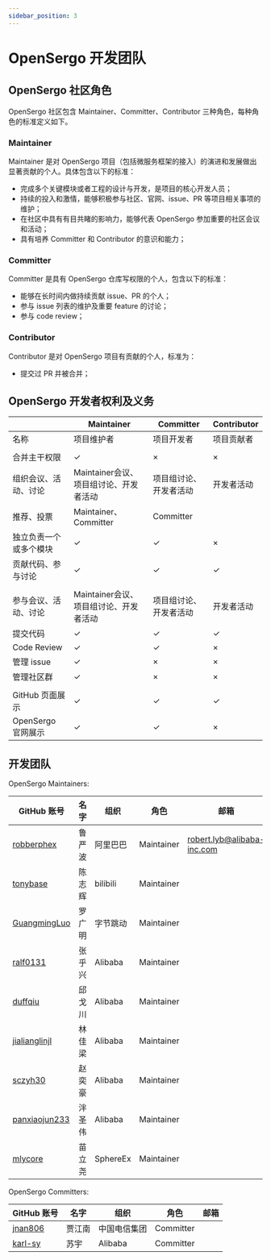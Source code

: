 ```yaml
---
sidebar_position: 3
---
```


# OpenSergo 开发团队

## OpenSergo 社区角色

OpenSergo 社区包含 Maintainer、Committer、Contributor 三种角色，每种角色的标准定义如下。

### Maintainer

Maintainer 是对 OpenSergo 项目（包括微服务框架的接入）的演进和发展做出显著贡献的个人。具体包含以下的标准：

* 完成多个关键模块或者工程的设计与开发，是项目的核心开发人员；
* 持续的投入和激情，能够积极参与社区、官网、issue、PR 等项目相关事项的维护；
* 在社区中具有有目共睹的影响力，能够代表 OpenSergo 参加重要的社区会议和活动；
* 具有培养 Committer 和 Contributor 的意识和能力；

### Committer

Committer 是具有 OpenSergo 仓库写权限的个人，包含以下的标准：

* 能够在长时间内做持续贡献 issue、PR 的个人；
* 参与 issue 列表的维护及重要 feature 的讨论；
* 参与 code review；

### Contributor

Contributor 是对 OpenSergo 项目有贡献的个人，标准为：

* 提交过 PR 并被合并；

## OpenSergo 开发者权利及义务


|  | Maintainer | Committer | Contributor |
|---|---|---|---|
| 名称  |  项目维护者 | 项目开发者  |  项目贡献者 |
|   |   |   |   |
| 合并主干权限  |  ✓ | ×  |  × |
| 组织会议、活动、讨论  | Maintainer会议、项目组讨论、开发者活动 | 项目组讨论、开发者活动 | 开发者活动 |
| 推荐、投票  |  Maintainer、Committer | Committer  |   |
| 独立负责一个或多个模块  | ✓ | ✓ | × |
| 贡献代码、参与讨论  | ✓ | ✓ | ✓ |
|   |   |   |   |
| 参与会议、活动、讨论 | Maintainer会议、项目组讨论、开发者活动 | 项目组讨论、开发者活动 | 开发者活动 |
| 提交代码  | ✓ | ✓ | ✓ |
| Code Review  | ✓ | ✓ | × |
| 管理 issue  | ✓ | × | × |
| 管理社区群  | ✓ | × | × |
|   |   |   |   |
| GitHub 页面展示  | ✓ | ✓ | ✓ |
| OpenSergo 官网展示 | ✓ | ✓ | × |

## 开发团队

OpenSergo Maintainers:

| GitHub 账号 | 名字 | 组织 | 角色 | 邮箱 |
| --- | ----------- | --- | --- | --- |
| [robberphex](https://github.com/robberphex) | 鲁严波 | 阿里巴巴 | Maintainer | robert.lyb@alibaba-inc.com |
| [tonybase](https://github.com/tonybase) | 陈志辉 | bilibili | Maintainer | |
| [GuangmingLuo](https://github.com/GuangmingLuo) | 罗广明 | 字节跳动 | Maintainer | |
| [ralf0131](https://github.com/ralf0131) | 张乎兴 | Alibaba | Maintainer | |
| [duffqiu](https://github.com/duffqiu) | 邱戈川 | Alibaba | Maintainer | |
| [jialianglinjl](https://github.com/jialianglinjl) | 林佳梁 | Alibaba | Maintainer | |
| [sczyh30](https://github.com/sczyh30) | 赵奕豪 | Alibaba | Maintainer | |
| [panxiaojun233](https://github.com/panxiaojun233) | 泮圣伟 | Alibaba | Maintainer | |
| [mlycore](https://github.com/mlycore) | 苗立尧 | SphereEx | Maintainer | |

OpenSergo Committers:

| GitHub 账号 | 名字 | 组织 | 角色 | 邮箱 |
| --- | ----------- | --- | --- | --- |
| [jnan806](https://github.com/jnan806) | 贾江南 | 中国电信集团 | Committer |  |
| [karl-sy](https://github.com/karl-sy) | 苏宇 | Alibaba | Committer | |
